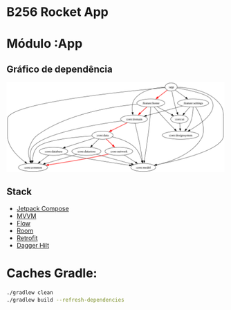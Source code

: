 B256 Rocket App
===============

# Módulo :App
## Gráfico de dependência
![Gráfico de dependência](docs/images/graphs/dep_graph_app.svg)

## Stack
* [Jetpack Compose]
* [MVVM]
* [Flow]
* [Room]
* [Retrofit]
* [Dagger Hilt]

[Jetpack Compose]: https://developer.android.com/jetpack/compose
[MVVM]: https://proandroiddev.com/mvvm-architecture-viewmodel-and-livedata-part-1-604f50cda1
[Flow]: https://github.com/Kotlin/kotlinx.coroutines
[Room]: https://developer.android.com/training/data-storage/room
[Retrofit]: https://square.github.io/retrofit/
[Dagger Hilt]: https://dagger.dev/hilt/

# Caches Gradle:
```bash
./gradlew clean
./gradlew build --refresh-dependencies
```
